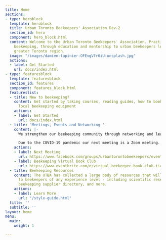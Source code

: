 ```yaml
---
title: Home
sections:
- type: heroblock
  template: heroblock
  title: Urban Toronto Beekeepers' Association Dev-2
  section_id: hero
  component: hero_block.html
  content: Welcome to the Urban Toronto Beekeepers' Association. Practicing sustainable
    beekeeping, through education and mentorship to urban beekeepers located in the
    greater Toronto region.
  image: "/images/damien-tupinier-OFEvgVfr6iU-unsplash.jpg"
  actions:
  - label: Get Started
    url: docs/index.html
- type: featuresblock
  template: featuresblock
  section_id: features
  component: features_block.html
  featureslist:
  - title: New to beekeeping?
    content: Get started by taking courses, reading guides, how to books and find
      local beekeeping equipment
    actions:
    - label: Get Started
      url: docs/index.html
  - title: 'Meetings, Events and Networking '
    content: |-
      We strengthen our beekeeping community through networking and learning.

      Due to the COVID-19 pandemic our next meeting is a Zoom meeting.
    actions:
    - label: Next Meeting
      url: https://www.facebook.com/groups/urbantorontobeekeepers/events/
    - label: Beekeeping Virtual Book Club
      url: https://www.eventbrite.com/e/virtual-beekeeper-book-club-tickets-103004288600
  - title: Beekeeping Resources
    content: The UTBA has collected a large body of resources that will be of interest
      to beekeepers of any experience level - including scientific research, local
      beekeeping supplier directory, and more.
    actions:
    - label: Learn More
      url: "/style-guide.html"
  title: ''
  subtitle: ''
layout: home
menu:
  main:
    weight: 1

---
```

